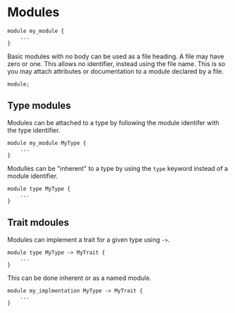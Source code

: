 # Modules

```sonance
module my_module {
    ...
}
```

Basic modules with no body can be used as a file heading. A file may have zero or one. This allows no identifier, instead using the file name. This is so you may attach attributes or documentation to a module declared by a file.

```sonance
module;
```

## Type modules

Modules can be attached to a type by following the module identifer with the type identifier.

```sonance
module my_module MyType {
    ...
}
```

Modulles can be "inherent" to a type by using the `type` keyword instead of a module identifier.

```sonance
module type MyType {
    ...
}
```

## Trait mdoules

Modules can implement a trait for a given type using `->`.

```sonance
module type MyType -> MyTrait {
    ...
}
```

This can be done inherent or as a named module.

```sonance
module my_implmentation MyType -> MyTrait {
    ...
}
```

